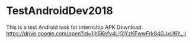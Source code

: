 # TestAndroidDev2018
This is a test Android task for internship
APK Download: https://drive.google.com/open?id=1jh5Kefv4LjGlYzKFwwFrk84GJxU6Y_jj
